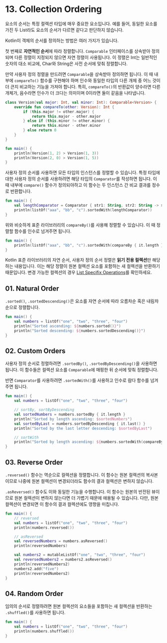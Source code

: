 # 13. Collection Ordering

요소의 순서는 특정 컬렉션 타입에 매우 중요한 요소입니다.
예를 들어, 동일한 요소를 가진 두 List라도 요소의 순서가 다르면 같다고 판단하지 않습니다.

Kotlin이 객체의 순서를 정의하는 방법은 여러 가지가 있습니다.

첫 번째로 **자연적인 순서**에 따라 정렬합니다.
`Comparable` 인터페이스를 상속받아 정의되며 다른 정렬이 지정되지 않으면 자연 정렬이 사용됩니다.
이 정렬은 Int는 일반적인 숫자의 대소 비교에, Char와 String은 사전 순서에 맞춰 정렬합니다.

만약 사용자 정의 정렬을 만드려면 `Comparable`을 상속받아 정의하면 됩니다.
이 때 내부에 `compareTo()` 함수를 구현해야 하며 인수와 동일한 타입의 다른 개체 중 어느 것이 더 큰지 비교하는 기능을 가져야 합니다.
특히, `compareTo()`의 반환값이 양수라면 다른 개체가, 음수라면 인수가 더 크다는 의미이며 0이라면 둘이 같음을 나타냅니다.

```kotlin
class Version(val major: Int, val minor: Int): Comparable<Version> {
    override fun compareTo(other: Version): Int {
        if (this.major != other.major) {
            return this.major - other.major
        } else if (this.minor != other.minor) {
            return this.minor - other.minor
        } else return 0
    }
}

fun main() {    
    println(Version(1, 2) > Version(1, 3))
    println(Version(2, 0) > Version(1, 5))
}
```

사용자 정의 순서를 사용하면 모든 타입의 인스턴스를 정렬할 수 있습니다.
특정 타입에 대한 사용자 정의 순서를 사용하려면 해당 타입의 `Comparator`를 작성하면 됩니다.
이 때 내부에 `compare()` 함수가 정의되야하고 이 함수는 두 인스턴스 간 비교 결과를 정수로 반환합니다.

```kotlin
fun main() {
    val lengthComparator = Comparator { str1: String, str2: String -> str1.length - str2.length }
    println(listOf("aaa", "bb", "c").sortedWith(lengthComparator))
}
```

위와 비슷하게 표준 라이브러리의 `compareBy()`를 사용해 정렬할 수 있습니다.
이 때 정렬할 함수를 인수로 넘겨주면 됩니다.

```kotlin
fun main() {
    println(listOf("aaa", "bb", "c").sortedWith(compareBy { it.length }))
}
```

Kotlin 표준 라이브러리의 자연 순서, 사용자 정의 순서 정렬은 **읽기 전용 컬렉션**만 해당하는 내용입니다.
이는 해당 정렬이 원본 컬렉션 요소를 포함하는 새 컬렉션을 반환하기 때문입니다.
변경 가능한 컬렉션의 경우 [List Specifix Operations](https://kotlinlang.org/docs/reference/list-operations.html#sorting)를 확인하세요.

## 01. Natural Order

`.sorted()`, `.sortedDescending()`은 요소를 자연 순서에 따라 오름차순 혹은 내림차순으로 정렬합니다.

```kotlin
fun main() {
    val numbers = listOf("one", "two", "three", "four")
    println("Sorted ascending: ${numbers.sorted()}")
    println("Sorted descending: ${numbers.sortedDescending()}")
}
```

## 02. Custom Orders

사용자 정의 순서로 정렬하려면 `.sortedBy()`, `.sortedByDescending()`을 사용하면 됩니다.
이 함수들은 컬렉션 요소를 `Comparable`에 매핑한 뒤 순서에 맞춰 정렬합니다.

반면 `Comparator`를 사용하려면 `.sortedWith()`를 사용하고 인수로 람다 함수를 넘겨주면 됩니다.

```kotlin
fun main() {
    val numbers = listOf("one", "two", "three", "four")

    // sortBy, sortByDescending
    val sortedNumbers = numbers.sortedBy { it.length }
    println("Sorted by length ascending: $sortedNumbers")
    val sortedByLast = numbers.sortedByDescending { it.last() }
    println("Sorted by the last letter descending: $sortedByLast")

    // sortWith
    println("Sorted by length ascending: ${numbers.sortedWith(compareBy { it.length })}")
}
```

## 03. Reverse Order

`.reversed()` 함수는 역순으로 컬렉션을 정렬합니다.
이 함수는 원본 컬렉션의 복사본이므로 나중에 원본 컬렉션이 변경되더라도 함수의 결과 컬렉션은 변하지 않습니다.

`.asReversed()` 함수도 이와 동일한 기능을 수행합니다.
이 함수는 원본의 반전된 뷰이므로 원본 컬렉션이 변하지 않는다면 더 가볍기 때문에 애용될 수 있습니다.
다만, 원본 컬렉션이 변경되면 이 함수의 결과 컬렉션에도 영향을 미칩니다.

```kotlin
fun main() {
    // reversed
    val numbers = listOf("one", "two", "three", "four")
    println(numbers.reversed())

    // asReversed
    val reversedNumbers = numbers.asReversed()
    println(reversedNumbers)

    val numbers2 = mutableListOf("one", "two", "three", "four")
    val reversedNumbers2 = numbers2.asReversed()
    println(reversedNumbers2)
    numbers2.add("five")
    println(reversedNumbers2)
}
```

## 04. Random Order

임의의 순서로 정렬하려면 원본 컬렉션의 요소들을 포함하는 새 컬렉션을 반환하는 `.shuffled()`를 사용하면 됩니다.

```kotlin
fun main() {
    val numbers = listOf("one", "two", "three", "four")
    println(numbers.shuffled())
}
```
